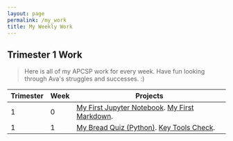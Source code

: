 ```yaml
---
layout: page
permalink: /my_work
title: My Weekly Work
---
```


## Trimester 1 Work
> Here is all of my APCSP work for every week. Have fun looking through Ava's struggles and successes. :)

| Trimester   | Week        | Projects    |
| ----------- | ----------- | ----------- |
| 1           | 0           | [My First Jupyter Notebook](https://avac54765.github.io/fastpages-ava/first_jupyter_notebook/python). [My First Markdown](https://avac54765.github.io/fastpages-ava/first_markdown/markdown). |
 | 1 | 1 | [My Bread Quiz (Python)](https://alexac54767.github.io/Alexa-Fastpage/notebooks/myquiz). [Key Tools Check](https://alexac54767.github.io/Alexa-Fastpage/notebooks/toolchecks). |
